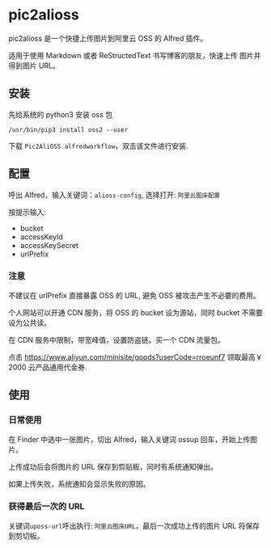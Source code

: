# pic2alioss

pic2alioss 是一个快捷上传图片到阿里云 OSS 的 Alfred 插件。

适用于使用 Markdown 或者 ReStructedText 书写博客的朋友，快速上传
图片并得到图片 URL。

## 安装

先给系统的 python3 安装 oss 包

```
/usr/bin/pip3 install oss2 --user
```

下载 `Pic2AliOSS.alfredworkflow`，双击该文件进行安装.

## 配置

呼出 Alfred，输入关键词：`alioss-config`, 选择打开: `阿里云图床配置`

按提示输入:

- bucket
- accessKeyId
- accessKeySecret
- urlPrefix

### 注意

不建议在 urlPrefix 直接暴露 OSS 的 URL, 避免 OSS 被攻击产生不必要的费用。

个人网站可以开通 CDN 服务，将 OSS 的 bucket 设为源站，同时 bucket 不需要设为公共读。

在 CDN 服务中限制，带宽峰值，设置防盗链。买一个 CDN 流量包。

点击 <https://www.aliyun.com/minisite/goods?userCode=rroeunf7> 领取最高￥ 2000 云产品通用代金券.

## 使用

### 日常使用

在 Finder 中选中一张图片，切出 Alfred，输入关键词 ossup 回车，开始上传图片。

上传成功后会将图片的 URL 保存到剪贴板，同时有系统通知弹出。

如果上传失败，系统通知会显示失败的原因。

### 获得最后一次的 URL

关键词`uposs-url`呼出执行: `阿里云图床URL`，最后一次成功上传的图片 URL 将保存到剪切板。
